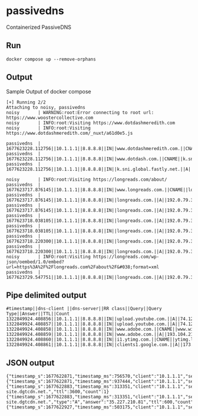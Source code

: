 # passivedns
Containerized PassiveDNS

## Run
```docker compose up --remove-orphans```

## Output 

Sample Output of docker compose 

```
[+] Running 2/2
Attaching to noisy, passivedns
noisy       | WARNING:root:Error connecting to root url: https://www.woostercollective.com
noisy       | INFO:root:Visiting https://www.dotdashmeredith.com
noisy       | INFO:root:Visiting https://www.dotdashmeredith.com/_nuxt/a61d0e5.js

passivedns  | 1677623228.112756||10.1.1.1||8.8.8.8||IN||www.dotdashmeredith.com.||CNAME||www.dotdash.com.||569||1
passivedns  | 1677623228.112756||10.1.1.1||8.8.8.8||IN||www.dotdash.com.||CNAME||k.sni.global.fastly.net.||569||1
passivedns  | 1677623228.112756||10.1.1.1||8.8.8.8||IN||k.sni.global.fastly.net.||A||199.232.190.137||5||1

noisy       | INFO:root:Visiting https://longreads.com/about/
passivedns  | 1677623717.876145||10.1.1.1||8.8.8.8||IN||www.longreads.com.||CNAME||longreads.com.||60||1
passivedns  | 1677623717.876145||10.1.1.1||8.8.8.8||IN||longreads.com.||A||192.0.79.32||300||1
passivedns  | 1677623717.876145||10.1.1.1||8.8.8.8||IN||longreads.com.||A||192.0.79.33||300||1
passivedns  | 1677623718.038105||10.1.1.1||8.8.8.8||IN||longreads.com.||A||192.0.79.32||300||1
passivedns  | 1677623718.038105||10.1.1.1||8.8.8.8||IN||longreads.com.||A||192.0.79.33||300||1
passivedns  | 1677623718.220300||10.1.1.1||8.8.8.8||IN||longreads.com.||A||192.0.79.32||300||1
passivedns  | 1677623718.220300||10.1.1.1||8.8.8.8||IN||longreads.com.||A||192.0.79.33||300||1
noisy       | INFO:root:Visiting https://longreads.com/wp-json/oembed/1.0/embed?url=https%3A%2F%2Flongreads.com%2Fabout%2F&#038;format=xml
passivedns  | 1677623729.547751||10.1.1.1||8.8.8.8||IN||longreads.com.||A||192.0.79.32||300||1
```

## Pipe delimited output
```
#timestamp||dns-client ||dns-server||RR class||Query||Query Type||Answer||TTL||Count
1322849924.408856||10.1.1.1||8.8.8.8||IN||upload.youtube.com.||A||74.125.43.117||46587||5
1322849924.408857||10.1.1.1||8.8.8.8||IN||upload.youtube.com.||A||74.125.43.116||420509||5
1322849924.408858||10.1.1.1||8.8.8.8||IN||www.adobe.com.||CNAME||www.wip4.adobe.com.||43200||8
1322849924.408859||10.1.1.1||8.8.8.8||IN||www.adobe.com.||A||193.104.215.61||43200||8
1322849924.408860||10.1.1.1||8.8.8.8||IN||i1.ytimg.com.||CNAME||ytimg.l.google.com.||43200||3
1322849924.408861||10.1.1.1||8.8.8.8||IN||clients1.google.com.||A||173.194.32.3||43200||2
```

## JSON output
```
{"timestamp_s":1677622871,"timestamp_ms":756570,"client":"10.1.1.1","server":"8.8.8.85","class":"IN","query":"www.digitaltrends.com.","type":"A","answer":"192.0.66.16","ttl":31340,"count":1}
{"timestamp_s":1677622871,"timestamp_ms":937444,"client":"10.1.1.1","server":"8.8.8.8","class":"IN","query":"www.digitaltrends.com.","type":"A","answer":"192.0.66.16","ttl":31340,"count":1}
{"timestamp_s":1677622883,"timestamp_ms":313351,"client":"10.1.1.1","server":"8.8.8.8","class":"IN","query":"downloads.digitaltrends.com.","type":"CNAME","answer":"downloads-site.dgtcdn.net.","ttl":3600,"count":1}
{"timestamp_s":1677622883,"timestamp_ms":313351,"client":"10.1.1.1","server":"8.8.8.8","class":"IN","query":"downloads-site.dgtcdn.net.","type":"A","answer":"35.227.210.81","ttl":600,"count":1}
{"timestamp_s":1677622927,"timestamp_ms":503175,"client":"10.1.1.1","server":"8.8.8.8","class":"IN","query":"www.digitaltrends.com.","type":"A","answer":"192.0.66.16","ttl":31340,"count":1}
```
